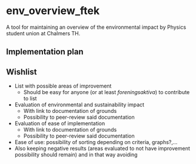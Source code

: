 # env\_overview\_ftek
A tool for maintaining an overview of the environmental impact by Physics student union at Chalmers TH.

## Implementation plan

## Wishlist
 - List with possible areas of improvement
    * Should be easy for anyone (or at least *foreningsaktiva*) to contribute to list
 - Evaluation of environmental and sustainability impact
    * With link to documentation of grounds
    * Possibility to peer-review said documentation
 - Evaluation of ease of implementation
    * With link to documentation of grounds
    * Possibility to peer-review said documentation
 - Ease of use: possibility of sorting depending on criteria, graphs?,...
 - Also keeping negative results (areas evaluated to not have improvement possibility should remain) and in that way avoiding
